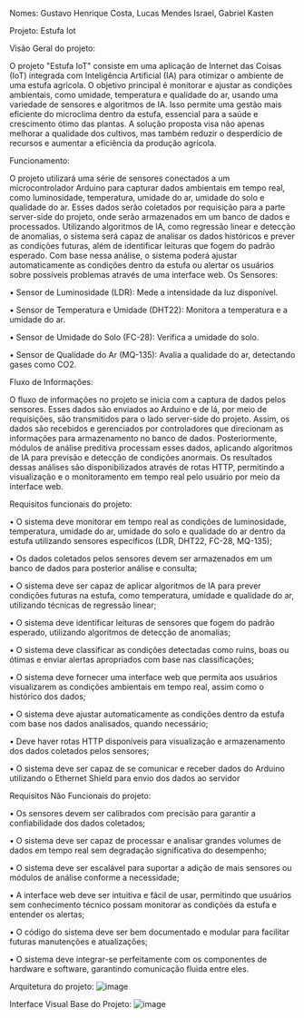 Nomes: Gustavo Henrique Costa,
	   Lucas Mendes Israel,
     Gabriel Kasten
     
Projeto: Estufa Iot

Visão Geral do projeto:

O projeto "Estufa IoT" consiste em uma aplicação de Internet das Coisas (IoT) integrada com Inteligência Artificial (IA) para otimizar o ambiente de uma estufa agrícola. O objetivo principal é monitorar e ajustar as condições ambientais, como umidade, temperatura e qualidade do ar, usando uma variedade de sensores e algoritmos de IA. Isso permite uma gestão mais eficiente do microclima dentro da estufa, essencial para a saúde e crescimento ótimo das plantas. A solução proposta visa não apenas melhorar a qualidade dos cultivos, mas também reduzir o desperdício de recursos e aumentar a eficiência da produção agrícola.

Funcionamento:

O projeto utilizará uma série de sensores conectados a um microcontrolador Arduino para capturar dados ambientais em tempo real, como luminosidade, temperatura, umidade do ar, umidade do solo e qualidade do ar. Esses dados serão coletados por requisição para a parte server-side do projeto, onde serão armazenados em um banco de dados e processados. Utilizando algoritmos de IA, como regressão linear e detecção de anomalias, o sistema será capaz de analisar os dados históricos e prever as condições futuras, além de identificar leituras que fogem do padrão esperado. Com base nessa análise, o sistema poderá ajustar automaticamente as condições dentro da estufa ou alertar os usuários sobre possíveis problemas através de uma interface web. Os Sensores:

•	Sensor de Luminosidade (LDR): Mede a intensidade da luz disponível.

•	Sensor de Temperatura e Umidade (DHT22): Monitora a temperatura e a umidade do ar.

•	Sensor de Umidade do Solo (FC-28): Verifica a umidade do solo.

•	Sensor de Qualidade do Ar (MQ-135): Avalia a qualidade do ar, detectando gases como CO2.

Fluxo de Informações:

O fluxo de informações no projeto se inicia com a captura de dados pelos sensores. Esses dados são enviados ao Arduino e de lá, por meio de requisições, são transmitidos para o lado server-side do projeto. Assim, os dados são recebidos e gerenciados por controladores que direcionam as informações para armazenamento no banco de dados. Posteriormente, módulos de análise preditiva processam esses dados, aplicando algoritmos de IA para previsão e detecção de condições anormais. Os resultados dessas análises são disponibilizados através de rotas HTTP, permitindo a visualização e o monitoramento em tempo real pelo usuário por meio da interface web.

Requisitos funcionais do projeto:

•	O sistema deve monitorar em tempo real as condições de luminosidade, temperatura, umidade do ar, umidade do solo e qualidade do ar dentro da estufa utilizando sensores específicos (LDR, DHT22, FC-28, MQ-135);

•	Os dados coletados pelos sensores devem ser armazenados em um banco de dados para posterior análise e consulta;

•	O sistema deve ser capaz de aplicar algoritmos de IA para prever condições futuras na estufa, como temperatura, umidade e qualidade do ar, utilizando técnicas de regressão linear;

•	O sistema deve identificar leituras de sensores que fogem do padrão esperado, utilizando algoritmos de detecção de anomalias;

•	O sistema deve classificar as condições detectadas como ruins, boas ou ótimas e enviar alertas apropriados com base nas classificações;

•	O sistema deve fornecer uma interface web que permita aos usuários visualizarem as condições ambientais em tempo real, assim como o histórico dos dados;

•	O sistema deve ajustar automaticamente as condições dentro da estufa com base nos dados analisados, quando necessário;

•	Deve haver rotas HTTP disponíveis para visualização e armazenamento dos dados coletados pelos sensores;

•	O sistema deve ser capaz de se comunicar e receber dados do Arduino utilizando o Ethernet Shield para envio dos dados ao servidor

Requisitos Não Funcionais do projeto:

•	Os sensores devem ser calibrados com precisão para garantir a confiabilidade dos dados coletados;

•	O sistema deve ser capaz de processar e analisar grandes volumes de dados em tempo real sem degradação significativa do desempenho;

•	O sistema deve ser escalável para suportar a adição de mais sensores ou módulos de análise conforme a necessidade;

•	A interface web deve ser intuitiva e fácil de usar, permitindo que usuários sem conhecimento técnico possam monitorar as condições da estufa e entender os alertas;

•	O código do sistema deve ser bem documentado e modular para facilitar futuras manutenções e atualizações;

•	O sistema deve integrar-se perfeitamente com os componentes de hardware e software, garantindo comunicação fluida entre eles.

Arquitetura do projeto:
 ![image](https://github.com/user-attachments/assets/f84dd346-3309-4e83-84f5-85abf5cd9865)

Interface Visual Base do Projeto: 
![image](https://github.com/user-attachments/assets/95c39dea-dc86-4b97-9971-4d73bb130e5a)
